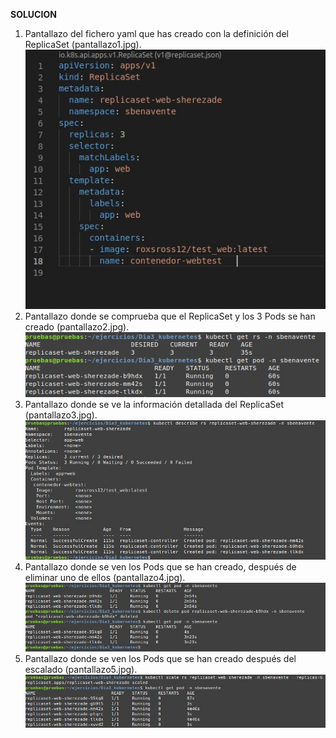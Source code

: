 **SOLUCION**

1. Pantallazo del fichero yaml que has creado con la definición del ReplicaSet (pantallazo1.jpg).
![Paso 1](https://raw.githubusercontent.com/Sh3nross/k8s_exercises/main/ejercicio_dia3_kubernetes/actividad1/Pantallazo1.jpg)
2. Pantallazo donde se comprueba que el ReplicaSet y los 3 Pods se han creado (pantallazo2.jpg).
![Paso 2](https://raw.githubusercontent.com/Sh3nross/k8s_exercises/main/ejercicio_dia3_kubernetes/actividad1/Pantallazo2.jpg)
3. Pantallazo donde se ve la información detallada del ReplicaSet (pantallazo3.jpg).
![Paso 3](https://raw.githubusercontent.com/Sh3nross/k8s_exercises/main/ejercicio_dia3_kubernetes/actividad1/Pantallazo3.jpg)
4. Pantallazo donde se ven los Pods que se han creado, después de eliminar uno de ellos (pantallazo4.jpg).
![Paso 4](https://raw.githubusercontent.com/Sh3nross/k8s_exercises/main/ejercicio_dia3_kubernetes/actividad1/Pantallazo4.jpg)
5. Pantallazo donde se ven los Pods que se han creado después del escalado (pantallazo5.jpg).
![Paso 5](https://raw.githubusercontent.com/Sh3nross/k8s_exercises/main/ejercicio_dia3_kubernetes/actividad1/Pantallazo5.jpg)
